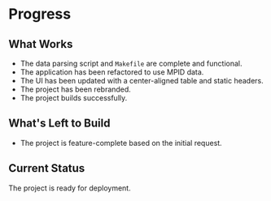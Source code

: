 # Progress

## What Works

*   The data parsing script and `Makefile` are complete and functional.
*   The application has been refactored to use MPID data.
*   The UI has been updated with a center-aligned table and static headers.
*   The project has been rebranded.
*   The project builds successfully.

## What's Left to Build

*   The project is feature-complete based on the initial request.

## Current Status

The project is ready for deployment.
